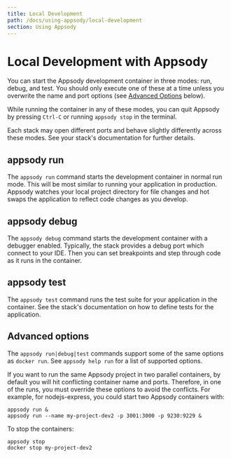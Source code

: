 ```yaml
---
title: Local Development
path: /docs/using-appsody/local-development
section: Using Appsody
---
```


# Local Development with Appsody
You can start the Appsody development container in three modes: run, debug, and test. You should only execute one of these at a time unless you overwrite the name and port options (see [Advanced Options](#advanced-options) below).

While running the container in any of these modes, you can quit Appsody by pressing `Ctrl-C` or running `appsody stop` in the terminal.

Each stack may open different ports and behave slightly differently across these modes. See your stack's documentation for further details.

## appsody run
The `appsody run` command starts the development container in normal run mode. This will be most similar to running your application in production. Appsody watches your local project directory for file changes and hot swaps the application to reflect code changes as you develop.

## appsody debug
The `appsody debug` command starts the development container with a debugger enabled. Typically, the stack provides a debug port which connect to your IDE. Then you can set breakpoints and step through code as it runs in the container. 

## appsody test
The `appsody test` command runs the test suite for your application in the container. See the stack's documentation on how to define tests for the application.

## Advanced options
The `appsody run|debug|test` commands support some of the same options as `docker run`. See `appsody help run` for a list of supported options.

If you want to run the same Appsody project in two parallel containers, by default you will hit conflicting container name and ports. Therefore, in one of the runs, you must override these options to avoid the conflicts.
For example, for nodejs-express, you could start two Appsody containers with:
```
appsody run &
appsody run --name my-project-dev2 -p 3001:3000 -p 9230:9229 &
```
To stop the containers:
```
appsody stop
docker stop my-project-dev2
```
